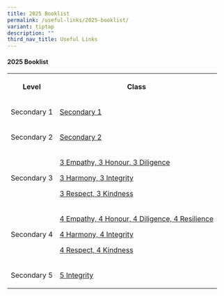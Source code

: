 ```yaml
---
title: 2025 Booklist
permalink: /useful-links/2025-booklist/
variant: tiptap
description: ""
third_nav_title: Useful Links
---
```

<h4>2025 Booklist</h4>
<table style="minWidth: 50px">
<colgroup>
<col>
<col>
</colgroup>
<tbody>
<tr>
<th rowspan="1" colspan="1">
<p>Level</p>
</th>
<th rowspan="1" colspan="1">
<p>Class</p>
</th>
</tr>
<tr>
<td rowspan="1" colspan="1">
<p>Secondary 1</p>
</td>
<td rowspan="1" colspan="1">
<p><a href="/files/2025/S1_2025_Booklist.pdf" rel="noopener nofollow" target="_blank">Secondary 1</a>
</p>
</td>
</tr>
<tr>
<td rowspan="1" colspan="1">
<p>Secondary 2</p>
</td>
<td rowspan="1" colspan="1">
<p><a href="/files/2025/S2_2025_Booklist.pdf" rel="noopener nofollow" target="_blank">Secondary 2</a>
</p>
</td>
</tr>
<tr>
<td rowspan="1" colspan="1">
<p>Secondary 3</p>
</td>
<td rowspan="1" colspan="1">
<p><a href="/files/2025/S3__EXP__2025_Booklist.pdf" rel="noopener nofollow" target="_blank">3 Empathy, 3 Honour, 3 Diligence</a>
</p>
<p><a href="/files/2025/S3__NA__2025_Booklist.pdf" rel="noopener nofollow" target="_blank">3 Harmony, 3 Integrity</a>
</p>
<p><a href="/files/2025/S3__NT__2025_Booklist.pdf" rel="noopener nofollow" target="_blank">3 Respect, 3 Kindness</a>
</p>
</td>
</tr>
<tr>
<td rowspan="1" colspan="1">
<p>Secondary 4</p>
</td>
<td rowspan="1" colspan="1">
<p><a href="/files/2025/S4__EXP__2025_Booklist.pdf" rel="noopener nofollow" target="_blank">4 Empathy, 4 Honour, 4 Diligence, 4 Resilience</a>
</p>
<p><a href="/files/2025/S4__NA__2025_Booklist.pdf" rel="noopener nofollow" target="_blank">4 Harmony, 4 Integrity</a>
</p>
<p><a href="/files/2025/S4__NT__2025_Booklist.pdf" rel="noopener nofollow" target="_blank">4 Respect, 4 Kindness</a>
</p>
</td>
</tr>
<tr>
<td rowspan="1" colspan="1">
<p>Secondary 5</p>
</td>
<td rowspan="1" colspan="1">
<p><a href="/files/2025/S5__NA__2025_Booklist.pdf" rel="noopener nofollow" target="_blank">5 Integrity</a>
</p>
</td>
</tr>
</tbody>
</table>
<h4></h4>
<p></p>